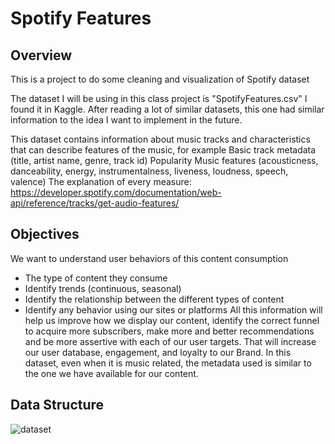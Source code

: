 # Spotify Features

## Overview
This is a project to do some cleaning and visualization of Spotify dataset

The dataset I will be using in this class project is "SpotifyFeatures.csv" I found it in Kaggle. After reading a lot of similar datasets, this one had similar information to the idea I want to implement in the future.

This dataset contains information about music tracks and characteristics that can describe features of the music, for example Basic track metadata (title, artist name, genre, track id) Popularity Music features (acousticness, danceability, energy, 
instrumentalness, liveness, loudness, speech, valence) 
The explanation of every measure: https://developer.spotify.com/documentation/web-api/reference/tracks/get-audio-features/

## Objectives
We want to understand user behaviors of this content consumption
- The type of content they consume
- Identify trends (continuous, seasonal)
- Identify the relationship between the different types of content
- Identify any behavior using our sites or platforms 
All this information will help us improve how we display our content, identify the correct funnel to acquire more subscribers, make more and better recommendations and be more assertive with each of our user targets.
That will increase our user database, engagement, and loyalty to our Brand. In this dataset, even when it is music related, the metadata used is similar to the one we have available for our content.

## Data Structure
![dataset](https://github.com/user-attachments/assets/c89db8a6-099c-4d3c-afc0-995f6ba6f461)

